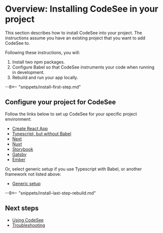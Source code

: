 # Overview: Installing CodeSee in your project

This section describes how to install CodeSee into your project. The instructions assume you have an existing project that you want to add CodeSee to.

Following these instructions, you will:

1. Install two npm packages.
2. Configure Babel so that CodeSee instruments your code when running in development.
3. Rebuild and run your app locally.


--8<-- "snippets/install-first-step.md"

## Configure your project for CodeSee

Follow the links below to set up CodeSee for your specific project environment:

- [Create React App](../setup-cra)
- [Typescript, but without Babel](../setup-typescript-without-babel)
- [Next](../setup-next)
- [Nuxt](../setup-nuxt)
- [Storybook](../setup-storybook)
- [Gatsby](../setup-gatsby)
- [Ember](../setup-ember)

Or, select generic setup if you use Typescript with Babel, or another framework not listed above:

- [Generic setup](../setup-generic)


--8<-- "snippets/install-last-step-rebuild.md"

## Next steps

* [Using CodeSee](../../use/quick-start)
* [Troubleshooting](../../troubleshooting)

